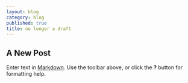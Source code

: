 ```yaml
---
layout: blog
category: blog
published: true
title: no longer a draft
---
```


## A New Post

Enter text in [Markdown](http://daringfireball.net/projects/markdown/). Use the toolbar above, or click the **?** button for formatting help.